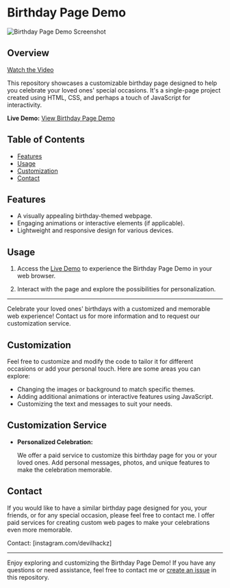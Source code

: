 # Birthday Page Demo

![Birthday Page Demo Screenshot](https://devilhackzz.github.io/demo_birthday_page/Images/mockup_compressed.png) <!-- Add a screenshot of your Birthday Page Demo here -->

## Overview

[Watch the Video](https://devilhackzz.github.io/demo_birthday_page/mockup20%video.mp4)


This repository showcases a customizable birthday page designed to help you celebrate your loved ones' special occasions. It's a single-page project created using HTML, CSS, and perhaps a touch of JavaScript for interactivity.

**Live Demo:** [View Birthday Page Demo](https://devilhackzz.github.io/demo_birthday_page/)

## Table of Contents

- [Features](#features)
- [Usage](#usage)
- [Customization](#customization)
- [Contact](#contact)

## Features

- A visually appealing birthday-themed webpage.
- Engaging animations or interactive elements (if applicable).
- Lightweight and responsive design for various devices.

## Usage

1. Access the [Live Demo](https://devilhackzz.github.io/demo_birthday_page/) to experience the Birthday Page Demo in your web browser.

2. Interact with the page and explore the possibilities for personalization.

---

Celebrate your loved ones' birthdays with a customized and memorable web experience! Contact us for more information and to request our customization service.

## Customization

Feel free to customize and modify the code to tailor it for different occasions or add your personal touch. Here are some areas you can explore:

- Changing the images or background to match specific themes.
- Adding additional animations or interactive features using JavaScript.
- Customizing the text and messages to suit your needs.

## Customization Service

- **Personalized Celebration:**

   We offer a paid service to customize this birthday page for you or your loved ones. Add personal messages, photos, and unique features to make the celebration memorable.


## Contact

If you would like to have a similar birthday page designed for you, your friends, or for any special occasion, please feel free to contact me. I offer paid services for creating custom web pages to make your celebrations even more memorable.

Contact: [instagram.com/devilhackz]

---

Enjoy exploring and customizing the Birthday Page Demo! If you have any questions or need assistance, feel free to contact me or [create an issue](https://github.com/devilhackzz/demo_birthday_page/issues) in this repository.
